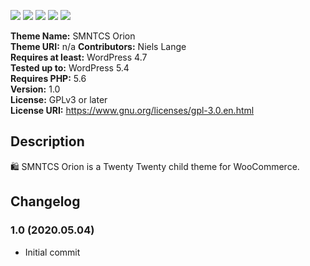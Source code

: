 [![](https://api.travis-ci.com/nielslange/smntcs-orion.svg?branch=master)](https://travis-ci.com/nielslange/smntcs-orion/builds/) 
[![](https://img.shields.io/github/issues/nielslange/smntcs-orion-retro.svg)](https://github.com/nielslange/smntcs-orion/issues/) 
[![](https://img.shields.io/github/forks/nielslange/smntcs-orion.svg)](https://github.com/nielslange/smntcs-orion/network/members/) 
[![](https://img.shields.io/github/stars/nielslange/smntcs-orion.svg)](https://github.com/nielslange/smntcs-orion/stargazers/) 
[![](https://img.shields.io/github/license/nielslange/smntcs-orion.svg)](https://github.com/nielslange/smntcs-orion/blob/master/LICENSE) 

**Theme Name:** SMNTCS Orion  
**Theme URI:** n/a
**Contributors:** Niels Lange  
**Requires at least:** WordPress 4.7  
**Tested up to:** WordPress 5.4  
**Requires PHP:** 5.6  
**Version:** 1.0  
**License:** GPLv3 or later  
**License URI:** https://www.gnu.org/licenses/gpl-3.0.en.html  

## Description

🛍 SMNTCS Orion is a Twenty Twenty child theme for WooCommerce.

## Changelog

### 1.0 (2020.05.04)  
* Initial commit
